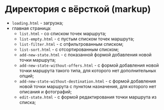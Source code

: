 # Директория с вёрсткой (markup)

* `loading.html` - загрузка;
* главная страница:
  * `list.html` - со списком точек маршрута;
  * `list-empty.html` - с пустым списком точек маршрута;
  * `list-filter.html` - с отфильтрованным списком;
  * `list-sort.html` - с отсортированным списком;
  * `add-new-state.html` - с показанной формой добавления новой точки маршрута;
  * `add-new-state-without-offers.html` - с формой добавления новой точки маршрута такого типа, для которого нет дополнительных опций;
  * `add-new-state-without-destination.html` - с формой добавления новой точки маршрута с пунктом назначения, для которого нет описания и фотографий;
  * `edit-state.html` - с формой редактирования точки маршрута из списка;
